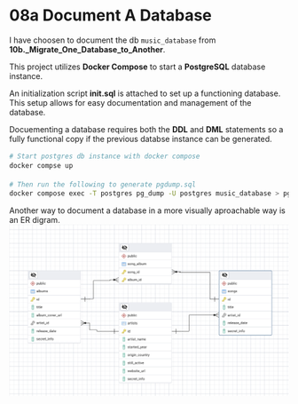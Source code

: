 # 08a Document A Database

I have choosen to document the db `music_database` from **10b._Migrate_One_Database_to_Another**.

This project utilizes **Docker Compose** to start a **PostgreSQL** database instance. 

An initialization script **init.sql** is attached to set up a functioning database. This setup allows for easy documentation and management of the database.

Docuementing a database requires both the **DDL** and **DML** statements so a fully functional copy  if the previous databse instance can be generated.

```bash
# Start postgres db instance with docker compose
docker compse up

# Then run the following to generate pgdump.sql
docker compose exec -T postgres pg_dump -U postgres music_database > pgdump.sql
```


Another way to document a database in a more visually aproachable way is an ER digram.
![ERD music_database](./assets/ERD.png)